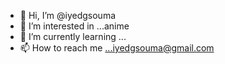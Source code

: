 - 👋 Hi, I’m @iyedgsouma
- 👀 I’m interested in ...anime
- 🌱 I’m currently learning ...
- 📫 How to reach me ...iyedgsouma@gmail.com

<!---
iyedgsouma/iyedgsouma is a ✨ special ✨ repository because its `README.md` (this file) appears on your GitHub profile.
You can click the Preview link to take a look at your changes.
--->
